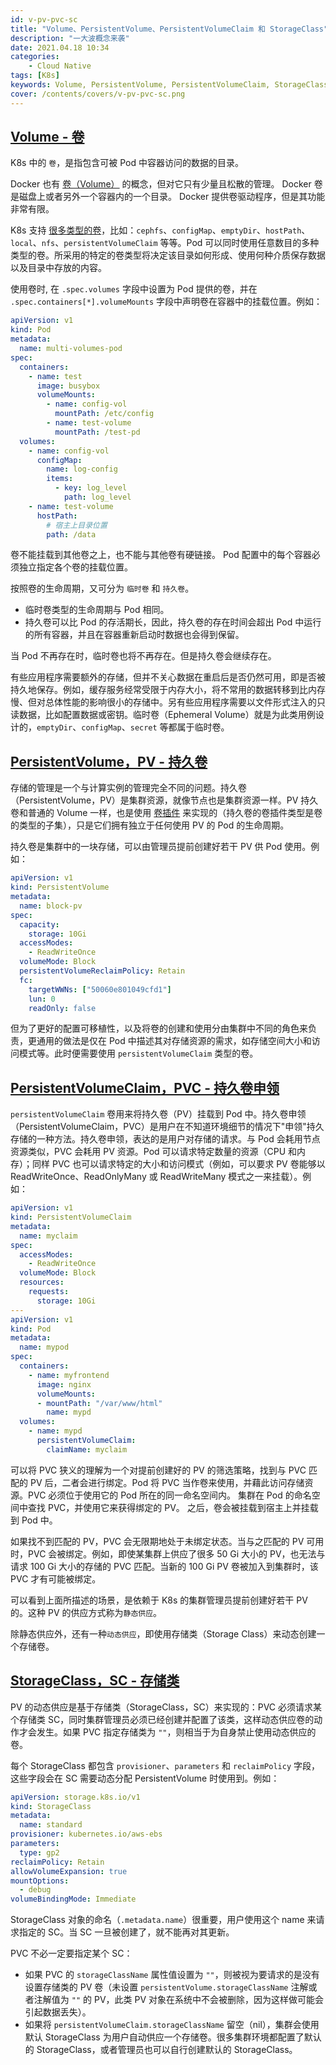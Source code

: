 ```yaml
---
id: v-pv-pvc-sc
title: "Volume、PersistentVolume、PersistentVolumeClaim 和 StorageClass"
description: "一大波概念来袭"
date: 2021.04.18 10:34
categories:
    - Cloud Native
tags: [K8s]
keywords: Volume, PersistentVolume, PersistentVolumeClaim, StorageClass, pv, pvc, sc, Docker, K8s, Cloud Native
cover: /contents/covers/v-pv-pvc-sc.png
---
```


## [Volume - 卷][volume]

K8s 中的 `卷`，是指包含可被 Pod 中容器访问的数据的目录。

Docker 也有 [卷（Volume）][docker-volume] 的概念，但对它只有少量且松散的管理。 Docker 卷是磁盘上或者另外一个容器内的一个目录。 Docker 提供卷驱动程序，但是其功能非常有限。

K8s 支持 [很多类型的卷][volume-types]，比如：`cephfs`、`configMap`、`emptyDir`、`hostPath`、`local`、`nfs`、`persistentVolumeClaim` 等等。Pod 可以同时使用任意数目的多种类型的卷。所采用的特定的卷类型将决定该目录如何形成、使用何种介质保存数据以及目录中存放的内容。

使用卷时, 在 `.spec.volumes` 字段中设置为 Pod 提供的卷，并在 `.spec.containers[*].volumeMounts` 字段中声明卷在容器中的挂载位置。例如：

```yaml
apiVersion: v1
kind: Pod
metadata:
  name: multi-volumes-pod
spec:
  containers:
    - name: test
      image: busybox
      volumeMounts:
        - name: config-vol
          mountPath: /etc/config
        - name: test-volume
          mountPath: /test-pd
  volumes:
    - name: config-vol
      configMap:
        name: log-config
        items:
          - key: log_level
            path: log_level
    - name: test-volume
      hostPath:
        # 宿主上目录位置
        path: /data
```

卷不能挂载到其他卷之上，也不能与其他卷有硬链接。 Pod 配置中的每个容器必须独立指定各个卷的挂载位置。

按照卷的生命周期，又可分为 `临时卷` 和 `持久卷`。

* 临时卷类型的生命周期与 Pod 相同。
* 持久卷可以比 Pod 的存活期长，因此，持久卷的存在时间会超出 Pod 中运行的所有容器，并且在容器重新启动时数据也会得到保留。

当 Pod 不再存在时，临时卷也将不再存在。但是持久卷会继续存在。

有些应用程序需要额外的存储，但并不关心数据在重启后是否仍然可用，即是否被持久地保存。例如，缓存服务经常受限于内存大小，将不常用的数据转移到比内存慢、但对总体性能的影响很小的存储中。另有些应用程序需要以文件形式注入的只读数据，比如配置数据或密钥。临时卷（Ephemeral Volume）就是为此类用例设计的，`emptyDir`、`configMap`、`secret` 等都属于临时卷。

## [PersistentVolume，PV - 持久卷][pv]

存储的管理是一个与计算实例的管理完全不同的问题。持久卷（PersistentVolume，PV）是集群资源，就像节点也是集群资源一样。PV 持久卷和普通的 Volume 一样，也是使用 [卷插件][pv-types] 来实现的（持久卷的卷插件类型是卷的类型的子集），只是它们拥有独立于任何使用 PV 的 Pod 的生命周期。

持久卷是集群中的一块存储，可以由管理员提前创建好若干 PV 供 Pod 使用。例如：

```yaml
apiVersion: v1
kind: PersistentVolume
metadata:
  name: block-pv
spec:
  capacity:
    storage: 10Gi
  accessModes:
    - ReadWriteOnce
  volumeMode: Block
  persistentVolumeReclaimPolicy: Retain
  fc:
    targetWWNs: ["50060e801049cfd1"]
    lun: 0
    readOnly: false
```

但为了更好的配置可移植性，以及将卷的创建和使用分由集群中不同的角色来负责，更通用的做法是仅在 Pod 中描述其对存储资源的需求，如存储空间大小和访问模式等。此时便需要使用 `persistentVolumeClaim` 类型的卷。

## [PersistentVolumeClaim，PVC - 持久卷申领][pvc]

`persistentVolumeClaim` 卷用来将持久卷（PV）挂载到 Pod 中。持久卷申领（PersistentVolumeClaim，PVC）是用户在不知道环境细节的情况下"申领"持久存储的一种方法。持久卷申领，表达的是用户对存储的请求。与 Pod 会耗用节点资源类似，PVC 会耗用 PV 资源。Pod 可以请求特定数量的资源（CPU 和内存）；同样 PVC 也可以请求特定的大小和访问模式（例如，可以要求 PV 卷能够以 ReadWriteOnce、ReadOnlyMany 或 ReadWriteMany 模式之一来挂载）。例如：

```yaml
apiVersion: v1
kind: PersistentVolumeClaim
metadata:
  name: myclaim
spec:
  accessModes:
    - ReadWriteOnce
  volumeMode: Block
  resources:
    requests:
      storage: 10Gi
---
apiVersion: v1
kind: Pod
metadata:
  name: mypod
spec:
  containers:
    - name: myfrontend
      image: nginx
      volumeMounts:
      - mountPath: "/var/www/html"
        name: mypd
  volumes:
    - name: mypd
      persistentVolumeClaim:
        claimName: myclaim
```

可以将 PVC 狭义的理解为一个对提前创建好的 PV 的筛选策略，找到与 PVC 匹配的 PV 后，二者会进行绑定。Pod 将 PVC 当作卷来使用，并藉此访问存储资源。PVC 必须位于使用它的 Pod 所在的同一命名空间内。 集群在 Pod 的命名空间中查找 PVC，并使用它来获得绑定的 PV。 之后，卷会被挂载到宿主上并挂载到 Pod 中。

如果找不到匹配的 PV，PVC 会无限期地处于未绑定状态。当与之匹配的 PV 可用时，PVC 会被绑定。例如，即使某集群上供应了很多 50 Gi 大小的 PV，也无法与请求 100 Gi 大小的存储的 PVC 匹配。当新的 100 Gi PV 卷被加入到集群时，该 PVC 才有可能被绑定。

可以看到上面所描述的场景，是依赖于 K8s 的集群管理员提前创建好若干 PV 的。这种 PV 的供应方式称为`静态供应`。

除静态供应外，还有一种`动态供应`，即使用存储类（Storage Class）来动态创建一个存储卷。

## [StorageClass，SC - 存储类][sc]

PV 的动态供应是基于存储类（StorageClass，SC）来实现的：PVC 必须请求某个存储类 SC，同时集群管理员必须已经创建并配置了该类，这样动态供应卷的动作才会发生。如果 PVC 指定存储类为 `""`，则相当于为自身禁止使用动态供应的卷。

每个 StorageClass 都包含 `provisioner`、`parameters` 和 `reclaimPolicy` 字段，这些字段会在 SC 需要动态分配 PersistentVolume 时使用到。例如：

```yaml
apiVersion: storage.k8s.io/v1
kind: StorageClass
metadata:
  name: standard
provisioner: kubernetes.io/aws-ebs
parameters:
  type: gp2
reclaimPolicy: Retain
allowVolumeExpansion: true
mountOptions:
  - debug
volumeBindingMode: Immediate
```

StorageClass 对象的命名（`.metadata.name`）很重要，用户使用这个 name 来请求指定的 SC。当 SC 一旦被创建了，就不能再对其更新。

PVC 不必一定要指定某个 SC：
* 如果 PVC 的 `storageClassName` 属性值设置为 `""`，则被视为要请求的是没有设置存储类的 PV 卷（未设置 `persistentVolume.storageClassName` 注解或者注解值为 `""` 的 PV，此类 PV 对象在系统中不会被删除，因为这样做可能会引起数据丢失）。
* 如果将 `persistentVolumeClaim.storageClassName` 留空（nil），集群会使用默认 StorageClass 为用户自动供应一个存储卷。很多集群环境都配置了默认的 StorageClass，或者管理员也可以自行创建默认的 StorageClass。


[volume]:https://kubernetes.io/zh/docs/concepts/storage/volumes
[docker-volume]:https://docs.docker.com/storage/
[volume-types]:https://kubernetes.io/zh/docs/concepts/storage/volumes/#volume-types
[pv]:https://kubernetes.io/zh/docs/concepts/storage/persistent-volumes
[pv-types]:https://kubernetes.io/zh/docs/concepts/storage/persistent-volumes/#types-of-persistent-volumes
[pvc]:https://kubernetes.io/zh/docs/concepts/storage/persistent-volumes/#persistentvolumeclaims
[sc]:https://kubernetes.io/zh/docs/concepts/storage/storage-classes/